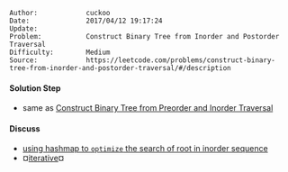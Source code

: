 
    Author:            cuckoo
    Date:              2017/04/12 19:17:24
    Update:            
    Problem:           Construct Binary Tree from Inorder and Postorder Traversal
    Difficulty:        Medium
    Source:            https://leetcode.com/problems/construct-binary-tree-from-inorder-and-postorder-traversal/#/description

#### Solution Step
 - same as [Construct Binary Tree from Preorder and Inorder Traversal](https://leetcode.com/problems/construct-binary-tree-from-preorder-and-inorder-traversal/#/description)

#### Discuss
 - [using hashmap to `optimize` the search of root in inorder sequence](https://discuss.leetcode.com/topic/3296/my-recursive-java-code-with-o-n-time-and-o-n-space)
 - &curren;[iterative](https://discuss.leetcode.com/topic/4746/my-comprehension-of-o-n-solution-from-hongzhi)&curren;

